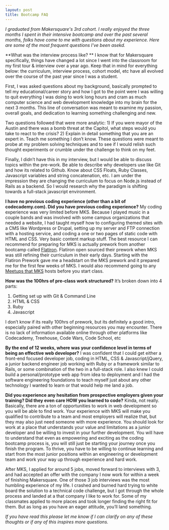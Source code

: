 ```yaml
---
layout: post
title: Bootcamp FAQ
---
```

*I graduated from Makersquare's 3rd cohort. I really enjoyed the three months I spent in their intensive bootcamp and over the past several months, folks have come to me with questions about my experience. Here are some of the most frequent questions I've been asekd.*

**What was the interview process like? **
I know that for Makersquare specifically, things have changed a lot since I went into the classroom for my first tour & interview over a year ago. Keep that in mind for everything below: the curriculum, interview process, cohort model, etc have all evolved over the course of the past year since I was a student.

First, I was asked questions about my background, basically prompted to 
tell my educational/career story and how I got to the point were I was 
willing to quit everything I was doing to work long hours and cram as much 
computer science and web development knowledge into my brain for the next 3 
months. This line of conversation was meant to examine my passion, overall 
goals, and dedication to learning something challenging and new. 

Two questions followed that were more analytic: 1) If you were mayor of the 
Austin and there was a bomb threat at the Capitol, what steps would you 
take to react to the crisis? 2) Explain in detail something that you are an 
expert in. Teach me something I don’t know. These questions were meant to 
probe at my problem solving techniques and to see if I would relish such 
thought experiments or crumble under the challenge to think on my feet. 

Finally, I didn’t have this in my interview, but I would be able to discuss 
topics within the pre-work. Be able to describe why developers use like Git 
and how its related to Github. Know about CSS Floats, Ruby Classes, 
Javascript variables and string concatenation, etc. I am under the impression they are changing the curriculum to focus on Node.js instead of Rails as a backend. So I would research why the paradigm is shifting towards a full-stack javascript environment.

**I have no previous coding experience (other than a bit of codecademy.com). Did you have previous coding experience?** 
My coding experience was very limited before MKS. Because I played music in 
a couple bands and was involved with some campus organizations that needed 
a website, I had taught myself how to configuring themed sites with a CMS 
like Wordpress or Drupal, setting up my server and FTP connection with a 
hosting service, and coding a one or two pages of static code with HTML and 
CSS. Very basic content markup stuff. The best resource I can recommend for 
preparing for MKS is actually prework from another bootcamp called [Flatiron](http://prework.flatironschool.com). Flatiron open sourced their prework when MKS was still refining their 
curriculum in their early days. Starting with the Flatiron Prework gave me 
a headstart on the MKS prework and it prepared me for the first few weeks 
of MKS. I would also recommend going to any [Meetups that MKS](http://www.meetup.com/makersquareatx/ ) hosts before you start class.

**How was the 100hrs of pre-class work structured?** 
It’s broken down into 4 parts: 
1) Getting set up with Git & Command Line 
2) HTML & CSS 
3) Ruby 
4) Javascript 

I don’t know if its really 100hrs of prework, but its definitely a good 
intro, especially paired with other beginning resources you may encounter. 
There is no lack of information available online through other platforms 
like Codecademy, Treehouse, Code Wars, Code School, etc 

**By the end of 12 weeks, where was your confidence level in terms of being 
an effective web developer?**
I was confident that I could get either a front-end focused developer job, 
coding in HTML, CSS & Javascript/jQuery, a junior backend engineer job 
working with Ruby or a framework similar to Rails, or some combination of 
the two in a full-stack role. I also knew I could build a 
personal/prototype web app from idea to deployment and I had the software 
engineering foundations to teach myself just about any other technology I 
wanted to learn or that would help me land a job. 

**Did you experience any hesitation from prospective employers given your 
training? Did they even care HOW you learned to code?**
Kinda, not really. Basically, there are a ton of opportunities to work in 
web development so you will be able to find work. Your experience with MKS 
will make you qualified to contribute to a team and most employers will 
realize that, but they may also just need someone with more experience. You 
should look for work at a place that understands your value and limitations 
as a junior developer and be willing to invest in your further development. 
You will have to understand that even as empowering and exciting as the 
coding bootcamp process is, you will still just be starting your journey 
once you finish the program. To thrive, you have to be willing to continue 
learning and start from the most junior positions within an engineering or 
development team and work your way up through experience and hard work. 

After MKS, I applied for around 5 jobs, moved forward to interviews with 
3, and had accepted an offer with the company I now work for within a week 
of finishing Makersquare. One of those 3 job interviews was the most 
humbling experience of my life. I crashed and burned hard trying to white 
board the solution to a technical code challenge, but I got through the 
whole process and landed at a that company I like to work for. Some of my 
classmates applied to more places and took longer finding the right fit for 
them. But as long as you have an eager attitude, you’ll land something. 

*If you have read this please let me know if I can clarify on any of these thoughts or if any of this inspires more questions.*